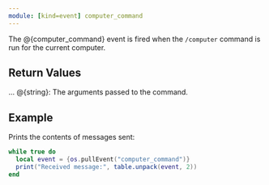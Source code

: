 ```yaml
---
module: [kind=event] computer_command
---
```


The @{computer_command} event is fired when the `/computer` command is run for the current computer.

## Return Values
... @{string}: The arguments passed to the command.

## Example
Prints the contents of messages sent:
```lua
while true do
  local event = {os.pullEvent("computer_command")}
  print("Received message:", table.unpack(event, 2))
end
```
